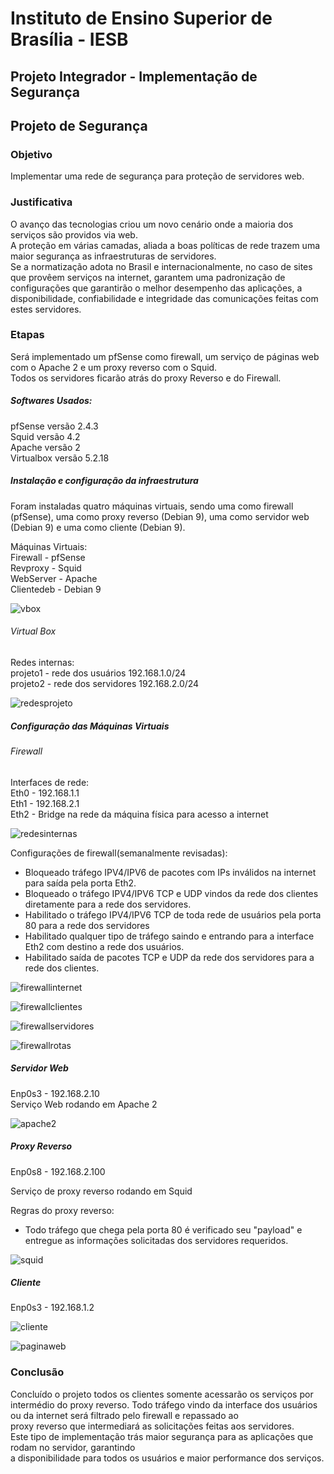 
# Instituto de Ensino Superior de Brasília - IESB

## Projeto Integrador - Implementação de Segurança  
## Projeto de Segurança  
### Objetivo  
  Implementar uma rede de segurança para proteção de servidores web.

### Justificativa  
  O avanço das tecnologias criou um novo cenário onde a maioria dos serviços são providos via web.  
  A proteção em várias camadas, aliada a boas políticas de rede trazem uma maior segurança as infraestruturas de servidores.  
  Se a normatização adota no Brasil e internacionalmente, no caso de sites que provêem serviços na internet, garantem uma padronização de configurações que garantirão o melhor desempenho das aplicações, a disponibilidade, confiabilidade e integridade das comunicações feitas com estes servidores.
### Etapas  
  Será implementado um pfSense como firewall, um serviço de páginas web com o Apache 2 e um proxy reverso com o Squid.  
  Todos os servidores ficarão atrás do proxy Reverso e do Firewall.  

##### Softwares Usados:
  pfSense versão 2.4.3  
  Squid versão 4.2  
  Apache versão 2  
  Virtualbox versão 5.2.18  


##### Instalação e configuração da infraestrutura
  Foram instaladas quatro máquinas virtuais, sendo uma como firewall (pfSense), uma como proxy reverso (Debian 9), uma como servidor web (Debian 9) e uma como cliente (Debian 9).


  Máquinas Virtuais:  
  Firewall - pfSense  
  Revproxy - Squid  
  WebServer - Apache  
  Clientedeb - Debian 9

![vbox](https://user-images.githubusercontent.com/26367807/48631373-85e43000-e9a5-11e8-88da-dc2d5b3d2b1b.png)


###### Virtual Box
  Redes internas:  
  projeto1 - rede dos usuários 192.168.1.0/24  
  projeto2 - rede dos servidores 192.168.2.0/24  

![redesprojeto](https://user-images.githubusercontent.com/26367807/48632050-153e1300-e9a7-11e8-9ae2-5edc5813993b.png)

##### Configuração das Máquinas Virtuais  
###### Firewall

  Interfaces de rede:  
  Eth0 - 192.168.1.1  
  Eth1 - 192.168.2.1  
  Eth2 - Bridge na rede da máquina física para acesso a internet  

![redesinternas](https://user-images.githubusercontent.com/26367807/48631833-977a0780-e9a6-11e8-89c4-2b24f9e679b2.png)

  Configurações de firewall(semanalmente revisadas):  
   - Bloqueado tráfego IPV4/IPV6 de pacotes com IPs inválidos na internet para saída pela porta Eth2.
   - Bloqueado o tráfego IPV4/IPV6 TCP e UDP vindos da rede dos clientes diretamente para a rede dos servidores.
   - Habilitado o tráfego IPV4/IPV6 TCP de toda rede de usuários pela porta 80 para a rede dos servidores
   - Habilitado qualquer tipo de tráfego saindo e entrando para a interface Eth2 com destino a rede dos usuários.
   - Habilitado saída de pacotes TCP e UDP da rede dos servidores para a rede dos clientes.

![firewallinternet](https://user-images.githubusercontent.com/26367807/48635668-f8f2a400-e9af-11e8-9784-d489e5bad1e8.png)

![firewallclientes](https://user-images.githubusercontent.com/26367807/48635689-0871ed00-e9b0-11e8-8f9f-32dbb12bc2bc.png)

![firewallservidores](https://user-images.githubusercontent.com/26367807/48635717-17f13600-e9b0-11e8-9f65-666678a33c98.png)

![firewallrotas](https://user-images.githubusercontent.com/26367807/48635753-2ccdc980-e9b0-11e8-8e82-1a905f316952.png)



##### Servidor Web
  Enp0s3 - 192.168.2.10  
  Serviço Web rodando em Apache 2  
  
  ![apache2](https://user-images.githubusercontent.com/26367807/48635801-538c0000-e9b0-11e8-9714-33166d8c472b.png)

##### Proxy Reverso  
  Enp0s8 - 192.168.2.100  
  
  Serviço de proxy reverso rodando em Squid  

  Regras do proxy reverso:
  - Todo tráfego que chega pela porta 80 é verificado seu "payload" e entregue as informações solicitadas dos servidores requeridos.  
  
  ![squid](https://user-images.githubusercontent.com/26367807/48636572-70293780-e9b2-11e8-9bc1-7dd15afea53b.png)
  

##### Cliente
  Enp0s3 - 192.168.1.2

  ![cliente](https://user-images.githubusercontent.com/26367807/48636745-e62d9e80-e9b2-11e8-9bfd-672653d7343c.png)

  ![paginaweb](https://user-images.githubusercontent.com/26367807/48636845-2c82fd80-e9b3-11e8-9e90-54ed499f4cfb.png)
### Conclusão  
  Concluído o projeto todos os clientes somente acessarão os serviços por intermédio do proxy reverso.
  Todo tráfego vindo da interface dos usuários ou da internet será filtrado pelo firewall e repassado ao  
  proxy reverso que intermediará as solicitações feitas aos servidores.   
  Este tipo de implementação trás maior segurança para as aplicações que rodam no servidor, garantindo   
  a disponibilidade para todos os usuários e maior performance dos serviços.

